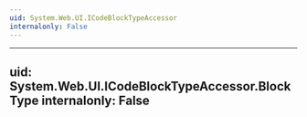 ```yaml
---
uid: System.Web.UI.ICodeBlockTypeAccessor
internalonly: False
---
```


---
uid: System.Web.UI.ICodeBlockTypeAccessor.BlockType
internalonly: False
---

